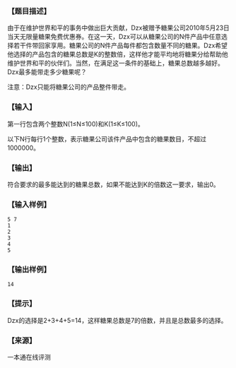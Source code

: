 ### 【题目描述】

由于在维护世界和平的事务中做出巨大贡献，Dzx被赠予糖果公司2010年5月23日当天无限量糖果免费优惠券。在这一天，Dzx可以从糖果公司的N件产品中任意选择若干件带回家享用。糖果公司的N件产品每件都包含数量不同的糖果。Dzx希望他选择的产品包含的糖果总数是K的整数倍，这样他才能平均地将糖果分给帮助他维护世界和平的伙伴们。当然，在满足这一条件的基础上，糖果总数越多越好。Dzx最多能带走多少糖果呢？

注意：Dzx只能将糖果公司的产品整件带走。

### 【输入】

第一行包含两个整数N(1≤N≤100)和K(1≤K≤100)。

以下N行每行1个整数，表示糖果公司该件产品中包含的糖果数目，不超过1000000。

### 【输出】

符合要求的最多能达到的糖果总数，如果不能达到K的倍数这一要求，输出0。

### 【输入样例】

```
5 7
1
2
3
4
5
```

### 【输出样例】

```
14
```

### 【提示】

Dzx的选择是2+3+4+5=14，这样糖果总数是7的倍数，并且是总数最多的选择。


 ### 【来源】

 一本通在线评测 